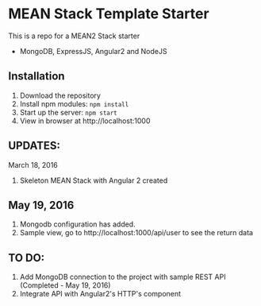 # MEAN Stack Template Starter

This is a repo for a MEAN2 Stack starter
- MongoDB, ExpressJS, Angular2 and NodeJS

## Installation
1. Download the repository
2. Install npm modules: `npm install`
3. Start up the server: `npm start`
5. View in browser at http://localhost:1000

## UPDATES:
March 18, 2016
1. Skeleton MEAN Stack with Angular 2 created

## May 19, 2016
1. Mongodb configuration has added.
2. Sample view, go to http://localhost:1000/api/user to see the return data

## TO DO:
1. Add MongoDB connection to the project with sample REST API (Completed - May 19, 2016)
1. Integrate API with Angular2's HTTP's component 

